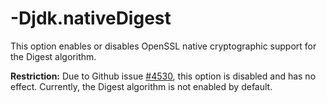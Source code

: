 <!--
* Copyright (c) 2017, 2019 IBM Corp. and others
*
* This program and the accompanying materials are made
* available under the terms of the Eclipse Public License 2.0
* which accompanies this distribution and is available at
* https://www.eclipse.org/legal/epl-2.0/ or the Apache
* License, Version 2.0 which accompanies this distribution and
* is available at https://www.apache.org/licenses/LICENSE-2.0.
*
* This Source Code may also be made available under the
* following Secondary Licenses when the conditions for such
* availability set forth in the Eclipse Public License, v. 2.0
* are satisfied: GNU General Public License, version 2 with
* the GNU Classpath Exception [1] and GNU General Public
* License, version 2 with the OpenJDK Assembly Exception [2].
*
* [1] https://www.gnu.org/software/classpath/license.html
* [2] http://openjdk.java.net/legal/assembly-exception.html
*
* SPDX-License-Identifier: EPL-2.0 OR Apache-2.0 OR GPL-2.0 WITH
* Classpath-exception-2.0 OR LicenseRef-GPL-2.0 WITH Assembly-exception
-->

# -Djdk.nativeDigest

This option enables or disables OpenSSL native cryptographic support for the Digest algorithm.

<i class="fa fa-exclamation-triangle" aria-hidden="true"></i> **Restriction:** Due to Github issue [#4530](https://github.com/eclipse/openj9/issues/4530), this option is disabled and has no effect. Currently, the Digest algorithm is not enabled by default.


<!--## Syntax

        -Djdk.nativeDigest=[true|false]

| Setting              | value    | Default                                                                        |
|----------------------|----------|:------------------------------------------------------------------------------:|
| `-Djdk.nativeDigest` | true     | <i class="fa fa-check" aria-hidden="true"></i><span class="sr-only">yes</span> |
| `-Djdk.nativeDigest` | false    |                                                                                |

## Explanation

OpenSSL support is enabled by default for the CBC, Digest, GCM, and RSA algorithm. If you want to turn off the Digest algorithm, set this option to `false`.

To turn off all the algorithms, see the [-Djdk.nativeCrypto](djdknativecrypto.md) system property command line option.-->




<!-- ==== END OF TOPIC ==== dcomibmdbgmalloc.md ==== -->

